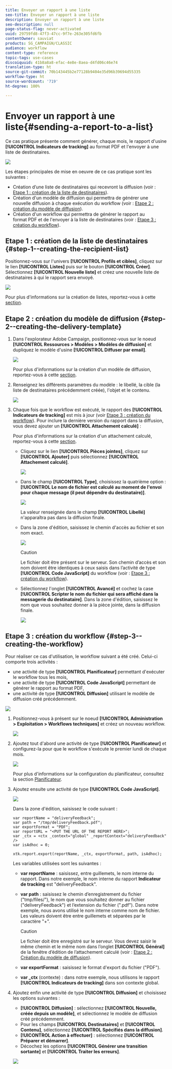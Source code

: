 ```yaml
---
title: Envoyer un rapport à une liste
seo-title: Envoyer un rapport à une liste
description: Envoyer un rapport à une liste
seo-description: null
page-status-flag: never-activated
uuid: 29759fd8-47f3-47cc-9f7e-263e305fd6fb
contentOwner: sauviat
products: SG_CAMPAIGN/CLASSIC
audience: workflow
content-type: reference
topic-tags: use-cases
discoiquuid: 41b8a8a8-efac-4e8e-8aea-d4fd06c46e74
translation-type: ht
source-git-commit: 70b143445b2e77128b9404e35d96b39694d55335
workflow-type: ht
source-wordcount: '719'
ht-degree: 100%

---
```



# Envoyer un rapport à une liste{#sending-a-report-to-a-list}

Ce cas pratique présente comment générer, chaque mois, le rapport d&#39;usine **[!UICONTROL Indicateurs de tracking]** au format PDF et l&#39;envoyer à une liste de destinataires.

![](assets/use_case_report_intro.png)

Les étapes principales de mise en oeuvre de ce cas pratique sont les suivantes :

* Création d’une liste de destinataires qui recevront la diffusion (voir : [Etape 1 : création de la liste de destinataires](#step-1--creating-the-recipient-list)).
* Création d&#39;un modèle de diffusion qui permettra de générer une nouvelle diffusion à chaque exécution du workflow (voir : [Etape 2 : création du modèle de diffusion](#step-2--creating-the-delivery-template)).
* Création d&#39;un workflow qui permettra de générer le rapport au format PDF et de l&#39;envoyer à la liste de destinataires (voir : [Etape 3 : création du workflow](#step-3--creating-the-workflow)).

## Etape 1 : création de la liste de destinataires {#step-1--creating-the-recipient-list}

Positionnez-vous sur l&#39;univers **[!UICONTROL Profils et cibles]**, cliquez sur le lien **[!UICONTROL Listes]** puis sur le bouton **[!UICONTROL Créer]**. Sélectionnez **[!UICONTROL Nouvelle liste]** et créez une nouvelle liste de destinataires à qui le rapport sera envoyé.

![](assets/use_case_report_1.png)

Pour plus d&#39;informations sur la création de listes, reportez-vous à cette [section](../../platform/using/creating-and-managing-lists.md).

## Etape 2 : création du modèle de diffusion {#step-2--creating-the-delivery-template}

1. Dans l&#39;explorateur Adobe Campaign, positionnez-vous sur le noeud **[!UICONTROL Ressources > Modèles > Modèles de diffusion]** et dupliquez le modèle d&#39;usine **[!UICONTROL Diffuser par email]**.

   ![](assets/use_case_report_2.png)

   Pour plus d&#39;informations sur la création d&#39;un modèle de diffusion, reportez-vous à cette [section](../../delivery/using/about-templates.md).

1. Renseignez les différents paramètres du modèle : le libellé, la cible (la liste de destinataires précédemment créée), l&#39;objet et le contenu.

   ![](assets/use_case_report_3.png)

1. Chaque fois que le workflow est exécuté, le rapport des **[!UICONTROL Indicateurs de tracking]** est mis à jour (voir [Etape 3 : création du workflow](#step-3--creating-the-workflow)). Pour inclure la dernière version du rapport dans la diffusion, vous devez ajouter un **[!UICONTROL Attachement calculé]** :

   Pour plus d&#39;informations sur la création d&#39;un attachement calculé, reportez-vous à cette [section](../../delivery/using/attaching-files.md#creating-a-calculated-attachment).

   * Cliquez sur le lien **[!UICONTROL Pièces jointes]**, cliquez sur **[!UICONTROL Ajouter]** puis sélectionnez **[!UICONTROL Attachement calculé]**.

      ![](assets/use_case_report_4.png)

   * Dans le champ **[!UICONTROL Type]**, choisissez la quatrième option : **[!UICONTROL Le nom de fichier est calculé au moment de l&#39;envoi pour chaque message (il peut dépendre du destinataire)]**.

      ![](assets/use_case_report_5.png)

      La valeur renseignée dans le champ **[!UICONTROL Libellé]** n&#39;apparaîtra pas dans la diffusion finale.

   * Dans la zone d&#39;édition, saisissez le chemin d&#39;accès au fichier et son nom exact.

      ![](assets/use_case_report_6.png)

      >[!CAUTION]
      >
      >Le fichier doit être présent sur le serveur. Son chemin d’accès et son nom doivent être identiques à ceux saisis dans l’activité de type **[!UICONTROL Code JavaScript]** du workflow (voir : [Etape 3 : création du workflow](#step-3--creating-the-workflow)).

   * Sélectionnez l&#39;onglet **[!UICONTROL Avancé]** et cochez la case **[!UICONTROL Scripter le nom du fichier qui sera affiché dans la messagerie du destinataire]**. Dans la zone d&#39;édition, saisissez le nom que vous souhaitez donner à la pièce jointe, dans la diffusion finale.

      ![](assets/use_case_report_6bis.png)

## Etape 3 : création du workflow {#step-3--creating-the-workflow}

Pour réaliser ce cas d&#39;utilisation, le workflow suivant a été créé. Celui-ci comporte trois activités :

* une activité de type **[!UICONTROL Planificateur]** permettant d&#39;exécuter le workflow tous les mois,
* une activité de type **[!UICONTROL Code JavaScript]** permettant de générer le rapport au format PDF,
* une activité de type **[!UICONTROL Diffusion]** utilisant le modèle de diffusion créé précédemment.

![](assets/use_case_report_8.png)

1. Positionnez-vous à présent sur le noeud **[!UICONTROL Administration > Exploitation > Workflows techniques]** et créez un nouveau workflow.

   ![](assets/use_case_report_7.png)

1. Ajoutez tout d&#39;abord une activité de type **[!UICONTROL Planificateur]** et configurez-la pour que le workflow s&#39;exécute le premier lundi de chaque mois.

   ![](assets/use_case_report_9.png)

   Pour plus d&#39;informations sur la configuration du planificateur, consultez la section [Planificateur](../../workflow/using/scheduler.md).

1. Ajoutez ensuite une activité de type **[!UICONTROL Code JavaScript]**.

   ![](assets/use_case_report_10.png)

   Dans la zone d&#39;édition, saisissez le code suivant :

   ```
   var reportName = "deliveryFeedback";
   var path = "/tmp/deliveryFeedback.pdf";
   var exportFormat = "PDF";
   var reportURL = "<PUT THE URL OF THE REPORT HERE>";
   var _ctx = <ctx _context="global" _reportContext="deliveryFeedback" />
   var isAdhoc = 0;
   
   xtk.report.export(reportName, _ctx, exportFormat, path, isAdhoc);
   ```

   Les variables utilisées sont les suivantes :

   * **var reportName** : saisissez, entre guillemets, le nom interne du rapport. Dans notre exemple, le nom interne du rapport **Indicateur de tracking** est &quot;deliveryFeedback&quot;.
   * **var path** : saisissez le chemin d’enregistrement du fichier (&quot;tmp/files/&quot;), le nom que vous souhaitez donner au fichier (&quot;deliveryFeedback&quot;) et l’extension du fichier (&quot;.pdf&quot;). Dans notre exemple, nous avons utilisé le nom interne comme nom de fichier. Les valeurs doivent être entre guillemets et séparées par le caractère &quot;+&quot;.

      >[!CAUTION]
      >
      >Le fichier doit être enregistré sur le serveur. Vous devez saisir le même chemin et le même nom dans l’onglet **[!UICONTROL Général]** de la fenêtre d’édition de l’attachement calculé (voir : [Etape 2 : Création du modèle de diffusion](#step-2--creating-the-delivery-template)).

   * **var exportFormat** : saisissez le format d&#39;export du fichier (&quot;PDF&quot;).
   * **var _ctx** (contexte) : dans notre exemple, nous utilisons le rapport **[!UICONTROL Indicateurs de tracking]** dans son contexte global.

1. Ajoutez enfin une activité de type **[!UICONTROL Diffusion]** et choisissez les options suivantes :

   * **[!UICONTROL Diffusion]** : sélectionnez **[!UICONTROL Nouvelle, créée depuis un modèle]**, et sélectionnez le modèle de diffusion créé précédemment.
   * Pour les champs **[!UICONTROL Destinataires]** et **[!UICONTROL Contenu]**, sélectionnez **[!UICONTROL Spécifiés dans la diffusion]**.
   * **[!UICONTROL Action à effectuer]** : sélectionnez **[!UICONTROL Préparer et démarrer]**.
   * Décochez les options **[!UICONTROL Générer une transition sortante]** et **[!UICONTROL Traiter les erreurs]**.

   ![](assets/use_case_report_11.png)

